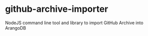 # github-archive-importer
NodeJS command line tool and library to import GitHub Archive into ArangoDB
